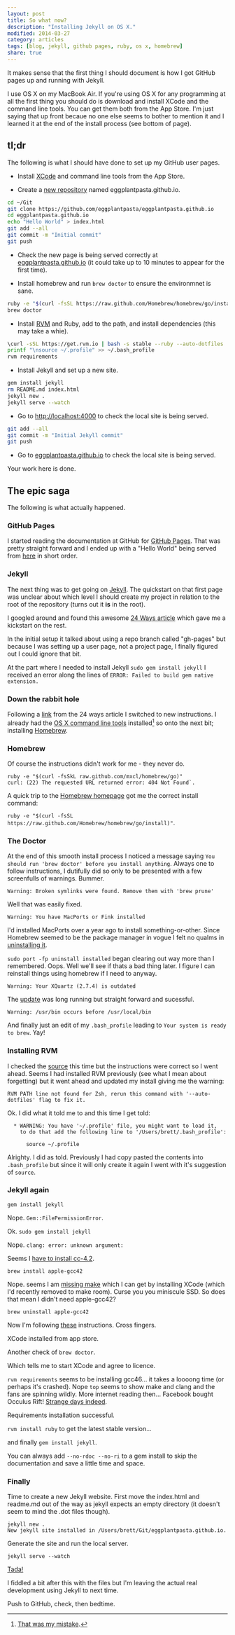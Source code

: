 ```yaml
---
layout: post
title: So what now?
description: "Installing Jekyll on OS X."
modified: 2014-03-27
category: articles
tags: [blog, jekyll, github pages, ruby, os x, homebrew]
share: true
---
```


It makes sense that the first thing I should document is how I got GitHub pages up and running with Jekyll.

I use OS X on my MacBook Air. If you're using OS X for any programming at all the first thing you should do is download and install XCode and the command line tools. You can get them both from the App Store. I'm just saying that up front becaue no one else seems to bother to mention it and I learned it at the end of the install process (see bottom of page).


## tl;dr

The following is what I should have done to set up my GitHub user pages.

* Install [XCode](https://itunes.apple.com/au/app/xcode/id497799835?mt=12) and command line tools from the App Store.

* Create a [new repository](https://github.com/new) named eggplantpasta.github.io.

~~~bash
cd ~/Git
git clone https://github.com/eggplantpasta/eggplantpasta.github.io
cd eggplantpasta.github.io
echo "Hello World" > index.html
git add --all
git commit -m "Initial commit"
git push
~~~

* Check the new page is being served correctly at [eggplantpasta.github.io](http://eggplantpasta.github.io) (it could take up to 10 minutes to appear for the first time).

* Install homebrew and run `brew doctor` to ensure the environmnet is sane.

~~~bash
ruby -e "$(curl -fsSL https://raw.github.com/Homebrew/homebrew/go/install)"
brew doctor
~~~

* Install [RVM](http://rvm.io) and Ruby, add to the path, and install dependencies (this may take a whie). 

~~~bash
\curl -sSL https://get.rvm.io | bash -s stable --ruby --auto-dotfiles
printf "\nsource ~/.profile" >> ~/.bash_profile
rvm requirements
~~~

* Install Jekyll and set up a new site.

~~~bash
gem install jekyll
rm README.md index.html
jekyll new .
jekyll serve --watch
~~~

* Go to [http://localhost:4000](http://localhost:4000) to check the local site is being served.

~~~bash
git add --all
git commit -m "Initial Jekyll commit"
git push
~~~

* Go to [eggplantpasta.github.io](http://eggplantpasta.github.io) to check the local site is being served.

Your work here is done.

## The epic saga

The following is what actually happened.

### GitHub Pages

I started reading the documentation at GitHub for [GitHub Pages](http://pages.github.com). That was pretty straight forward and I ended up with a "Hello World" being served from [here](http://eggplantpasta.github.io) in short order.

### Jekyll

The next thing was to get going on [Jekyll](http://jekyllrb.com). The quickstart on that first page was unclear about which level I should create my project in relation to the root of the repository (turns out it **is** in the root).

I googled around and found this awesome [24 Ways article](http://24ways.org/2013/get-started-with-github-pages/) which gave me a kickstart on the rest.

In the initial setup it talked about using a repo branch called "gh-pages" but because I was setting up a user page, not a project page, I finally figured out I could ignore that bit.

At the part where I needed to install Jekyll `sudo gem install jekyll` I received an error along the lines of `ERROR: Failed to build gem native extension.`

### Down the rabbit hole

Following a [link](http://andytaylor.me/2012/11/03/installing-ruby-and-jekyll/) from the 24 ways article I switched to new instructions. I already had the [OS X command line tools](https://developer.apple.com/downloads/index.action) installed[^1] so onto the next bit; installing [Homebrew](http://brew.sh).

### Homebrew

Of course the instructions didn't work for me - they never do.

~~~
ruby -e "$(curl -fsSkL raw.github.com/mxcl/homebrew/go)"
curl: (22) The requested URL returned error: 404 Not Found`.
~~~

A quick trip to the [Homebrew homepage](http://brew.sh) got me the correct install command:

`ruby -e "$(curl -fsSL https://raw.github.com/Homebrew/homebrew/go/install)"`.

### The Doctor

At the end of this smooth install process I noticed a message saying `You should run 'brew doctor' before you install anything`. Always one to follow instructions, I dutifully did so only to be presented with a few screenfulls of warnings. Bummer.

`Warning: Broken symlinks were found. Remove them with 'brew prune'`

Well that was easily fixed.

`Warning: You have MacPorts or Fink installed`

I'd installed MacPorts over a year ago to install something-or-other. Since Homebrew seemed to be the package manager in vogue I felt no qualms in [uninstalling it](https://guide.macports.org/chunked/installing.macports.uninstalling.html).

`sudo port -fp uninstall installed` began clearing out way more than I remembered. Oops. Well we'll see if thats a bad thing later. I figure I can reinstall things using homebrew if I need to anyway.

`Warning: Your XQuartz (2.7.4) is outdated`

The [update](https://xquartz.macosforge.org/landing/) was long running but straight forward and sucessful.

`Warning: /usr/bin occurs before /usr/local/bin`

And finally just an edit of my `.bash_profile` leading to `Your system is ready to brew`. Yay!

### Installing RVM

I checked the [source](http://rvm.io/rvm/install) this time but the instructions were correct so I went ahead. Seems I had installed RVM previously (see what I mean about forgetting) but it went ahead and updated my install giving me the warning: 

`RVM PATH line not found for Zsh, rerun this command with '--auto-dotfiles' flag to fix it.`

Ok. I did what it told me to and this time I get told:

~~~
  * WARNING: You have '~/.profile' file, you might want to load it,
    to do that add the following line to '/Users/brett/.bash_profile':

      source ~/.profile
~~~

Alrighty. I did as told. Previously I had copy pasted the contents into `.bash_profile` but since it will only create it again I went with it's suggestion of `source`.

### Jekyll again 

`gem install jekyll`

Nope. `Gem::FilePermissionError`.

Ok. `sudo gem install jekyll`

Nope. `clang: error: unknown argument:`

Seems I [have to install cc-4.2](http://stackoverflow.com/questions/21664841/unable-to-install-jekyll-on-mac-osx-10-9-1-with-xcode-and-rvm-installed).

`brew install apple-gcc42`

Nope. seems I am [missing make](http://stackoverflow.com/questions/10725767/error-installing-jekyll-native-extension-build) which I can get by installing XCode (which I'd recently removed to make room). Curse you you miniscule SSD. So does that mean I didn't need apple-gcc42?

`brew uninstall apple-gcc42`

Now I'm following [these](http://davidensinger.com/2013/03/installing-jekyll/) instructions. Cross fingers.

XCode installed from app store.

Another check of `brew doctor`.

Which tells me to start XCode and agree to licence.

`rvm requirements` seems to be installing gcc46... it takes a loooong time (or perhaps it's crashed). Nope `top` seems to show make and clang and the fans are spinning wildly. More internet reading then... Facebook bought Occulus Rift! [Strange days indeed](https://www.youtube.com/watch?v=gBCdlBrgEmE).

Requirements installation successful.

`rvm install ruby` to get the latest stable version...

and finally `gem install jekyll`.

You can always add `--no-rdoc --no-ri` to a gem install to skip the documentation and save a little time and space.

### Finally

Time to create a new Jekyll website. First move the index.html and readme.md out of the way as jekyll expects an empty directory (it doesn't seem to mind the .dot files though).

~~~
jekyll new .
New jekyll site installed in /Users/brett/Git/eggplantpasta.github.io.
~~~

Generate the site and run the local server.

`jekyll serve --watch`

[Tada!](http://localhost:4000)

I fiddled a bit after this with the files but I'm leaving the actual real development using Jekyll to next time.

Push to GitHub, check, then bedtime.

[^1]: [That was my mistake](https://www.youtube.com/watch?v=9AKQ2H4QW9M).